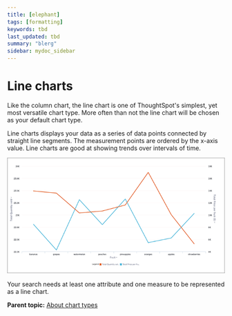 ```yaml
---
title: [elephant]
tags: [formatting]
keywords: tbd
last_updated: tbd
summary: "blerg"
sidebar: mydoc_sidebar
---
```

# Line charts

Like the column chart, the line chart is one of ThoughtSpot's simplest, yet most versatile chart type. More often than not the line chart will be chosen as your default chart type.

Line charts displays your data as a series of data points connected by straight line segments. The measurement points are ordered by the x-axis value. Line charts are good at showing trends over intervals of time.

 ![](../../../images/line_chart_example.png "Line chart example") 

Your search needs at least one attribute and one measure to be represented as a line chart.

**Parent topic:** [About chart types](../../../pages/end_user_guide/end_user_search/about_chart_types.html)

